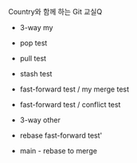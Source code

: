 Country와 함께 하는 Git 교실Q

- 3-way my

- pop test
- pull test
- stash test


- fast-forward test / my merge test
- fast-forward test / conflict test
- 3-way other


- rebase fast-forward test'

- main - rebase to merge
